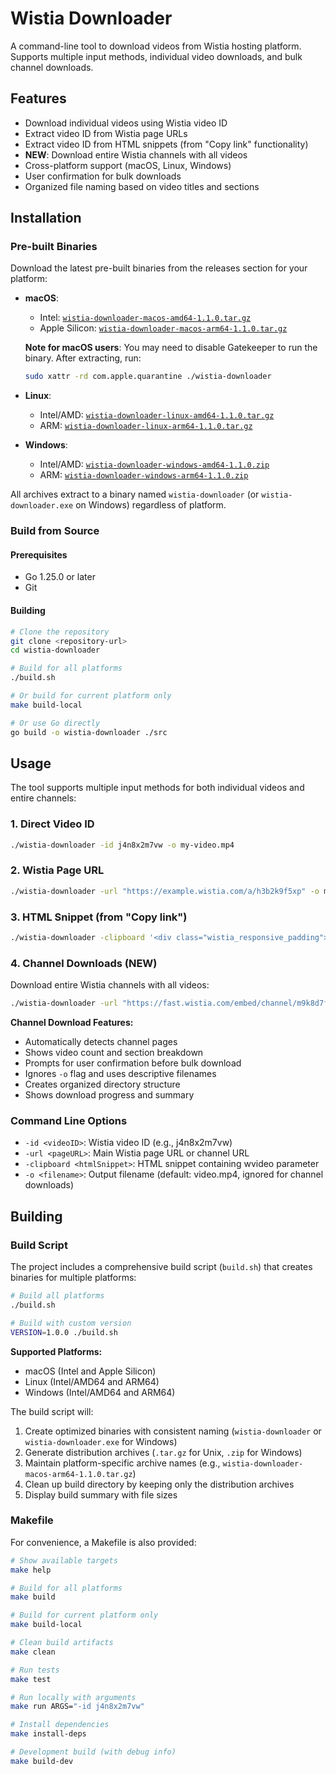 # Wistia Downloader

A command-line tool to download videos from Wistia hosting platform. Supports multiple input methods, individual video downloads, and bulk channel downloads.

## Features

- Download individual videos using Wistia video ID
- Extract video ID from Wistia page URLs
- Extract video ID from HTML snippets (from "Copy link" functionality)
- **NEW**: Download entire Wistia channels with all videos
- Cross-platform support (macOS, Linux, Windows)
- User confirmation for bulk downloads
- Organized file naming based on video titles and sections

## Installation

### Pre-built Binaries

Download the latest pre-built binaries from the releases section for your platform:

- **macOS**: 
  - Intel: [`wistia-downloader-macos-amd64-1.1.0.tar.gz`](build/wistia-downloader-macos-amd64-1.1.0.tar.gz)
  - Apple Silicon: [`wistia-downloader-macos-arm64-1.1.0.tar.gz`](build/wistia-downloader-macos-arm64-1.1.0.tar.gz)
  
  **Note for macOS users**: You may need to disable Gatekeeper to run the binary. After extracting, run:
  ```bash
  sudo xattr -rd com.apple.quarantine ./wistia-downloader
  ```
- **Linux**: 
  - Intel/AMD: [`wistia-downloader-linux-amd64-1.1.0.tar.gz`](build/wistia-downloader-linux-amd64-1.1.0.tar.gz)
  - ARM: [`wistia-downloader-linux-arm64-1.1.0.tar.gz`](build/wistia-downloader-linux-arm64-1.1.0.tar.gz)
- **Windows**: 
  - Intel/AMD: [`wistia-downloader-windows-amd64-1.1.0.zip`](build/wistia-downloader-windows-amd64-1.1.0.zip)
  - ARM: [`wistia-downloader-windows-arm64-1.1.0.zip`](build/wistia-downloader-windows-arm64-1.1.0.zip)

All archives extract to a binary named `wistia-downloader` (or `wistia-downloader.exe` on Windows) regardless of platform.

### Build from Source

#### Prerequisites

- Go 1.25.0 or later
- Git

#### Building

```bash
# Clone the repository
git clone <repository-url>
cd wistia-downloader

# Build for all platforms
./build.sh

# Or build for current platform only
make build-local

# Or use Go directly
go build -o wistia-downloader ./src
```

## Usage

The tool supports multiple input methods for both individual videos and entire channels:

### 1. Direct Video ID

```bash
./wistia-downloader -id j4n8x2m7vw -o my-video.mp4
```

### 2. Wistia Page URL

```bash
./wistia-downloader -url "https://example.wistia.com/a/h3b2k9f5xp" -o my-video.mp4
```

### 3. HTML Snippet (from "Copy link")

```bash
./wistia-downloader -clipboard '<div class="wistia_responsive_padding">...' -o my-video.mp4
```

### 4. Channel Downloads (NEW)

Download entire Wistia channels with all videos:

```bash
./wistia-downloader -url "https://fast.wistia.com/embed/channel/m9k8d7f2jq?wchannelid=m9k8d7f2jq"
```

**Channel Download Features:**
- Automatically detects channel pages
- Shows video count and section breakdown
- Prompts for user confirmation before bulk download
- Ignores `-o` flag and uses descriptive filenames
- Creates organized directory structure
- Shows download progress and summary

### Command Line Options

- `-id <videoID>`: Wistia video ID (e.g., j4n8x2m7vw)
- `-url <pageURL>`: Main Wistia page URL or channel URL
- `-clipboard <htmlSnippet>`: HTML snippet containing wvideo parameter
- `-o <filename>`: Output filename (default: video.mp4, ignored for channel downloads)

## Building

### Build Script

The project includes a comprehensive build script (`build.sh`) that creates binaries for multiple platforms:

```bash
# Build all platforms
./build.sh

# Build with custom version
VERSION=1.0.0 ./build.sh
```

**Supported Platforms:**
- macOS (Intel and Apple Silicon)
- Linux (Intel/AMD64 and ARM64)
- Windows (Intel/AMD64 and ARM64)

The build script will:
1. Create optimized binaries with consistent naming (`wistia-downloader` or `wistia-downloader.exe` for Windows)
2. Generate distribution archives (`.tar.gz` for Unix, `.zip` for Windows)
3. Maintain platform-specific archive names (e.g., `wistia-downloader-macos-arm64-1.1.0.tar.gz`)
4. Clean up build directory by keeping only the distribution archives
5. Display build summary with file sizes

### Makefile

For convenience, a Makefile is also provided:

```bash
# Show available targets
make help

# Build for all platforms
make build

# Build for current platform only
make build-local

# Clean build artifacts
make clean

# Run tests
make test

# Run locally with arguments
make run ARGS="-id j4n8x2m7vw"

# Install dependencies
make install-deps

# Development build (with debug info)
make build-dev
```
